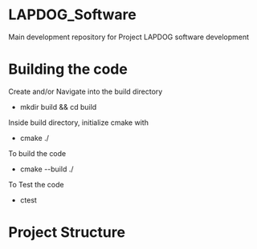 # LAPDOG_Software
Main development repository for Project LAPDOG software development

# Building the code
Create and/or Navigate into the build directory
- mkdir build && cd build

Inside build directory, initialize cmake with
- cmake ./

To build the code
- cmake --build ./

To Test the code
- ctest

# Project Structure
